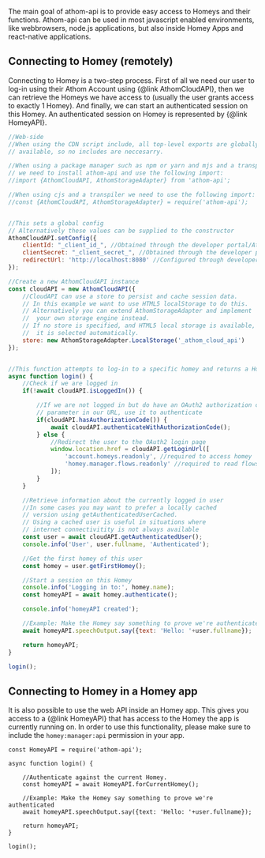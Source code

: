 The main goal of athom-api is to provide easy access to Homeys and their functions. Athom-api can be used in most javascript enabled environments, like webbrowsers, node.js applications, but also inside Homey Apps and react-native applications.

## Connecting to Homey (remotely)
Connecting to Homey is a two-step process. First of all we need our user to log-in using their Athom Account using {@link AthomCloudAPI}, then we can retrieve the Homeys we have access to (usually the user grants access to exactly 1 Homey). And finally, we can start an authenticated session on this Homey. An authenticated session on Homey is represented by {@link HomeyAPI}.

```js
//Web-side
//When using the CDN script include, all top-level exports are globally 
// available, so no includes are neccesarry.

//When using a package manager such as npm or yarn and mjs and a transpiler,
// we need to install athom-api and use the following import:
//import {AthomCloudAPI, AthomStorageAdapter} from 'athom-api';

//When using cjs and a transpiler we need to use the following import:
//const {AthomCloudAPI, AthomStorageAdapter} = require('athom-api');


//This sets a global config 
// Alternatively these values can be supplied to the constructor 
AthomCloudAPI.setConfig({
    clientId: "_client_id_", //Obtained through the developer portal/Athom
    clientSecret: "_client_secret_", //Obtained through the developer portal/Athom
    redirectUrl: 'http://localhost:8080' //Configured through developer portal
});

//Create a new AthomCloudAPI instance
const cloudAPI = new AthomCloudAPI({
    //CloudAPI can use a store to persist and cache session data.
    // In this example we want to use HTML5 localStorage to do this.
    // Alternatively you can extend AthomStorageAdapter and implement
    //  your own storage engine instead.
    // If no store is specified, and HTML5 local storage is available, 
    //  it is selected automatically.
    store: new AthomStorageAdapter.LocalStorage('_athom_cloud_api')
});


//This function attempts to log-in to a specific homey and returns a HomeyAPI
async function login() {
    //Check if we are logged in
    if(!await cloudAPI.isLoggedIn()) {

        //If we are not logged in but do have an OAuth2 authorization code 
        // parameter in our URL, use it to authenticate
        if(cloudAPI.hasAuthorizationCode()) {
            await cloudAPI.authenticateWithAuthorizationCode();
        } else {
            //Redirect the user to the OAuth2 login page
            window.location.href = cloudAPI.getLoginUrl([
                'account.homeys.readonly', //required to access homey
                'homey.manager.flows.readonly' //required to read flows
            ]);
        }
    }

    //Retrieve information about the currently logged in user
    //In some cases you may want to prefer a locally cached 
    // version using getAuthenticatedUserCached. 
    // Using a cached user is useful in situations where 
    // internet connectivitity is not always available
    const user = await cloudAPI.getAuthenticatedUser();
    console.info('User', user.fullname, 'Authenticated');

    //Get the first homey of this user
    const homey = user.getFirstHomey();

    //Start a session on this Homey
    console.info('Logging in to:', homey.name);
    const homeyAPI = await homey.authenticate();

    console.info('homeyAPI created');

    //Example: Make the Homey say something to prove we're authenticated
    await homeyAPI.speechOutput.say({text: 'Hello: '+user.fullname});

    return homeyAPI;
}

login();
```

## Connecting to Homey in a Homey app
It is also possible to use the web API inside an Homey app. This gives you access to a {@link HomeyAPI} that has access to the Homey the app is currently running on. In order to use this functionality, please make sure to include the `homey:manager:api` permission in your app.

```
const HomeyAPI = require('athom-api');

async function login() {

    //Authenticate against the current Homey.
    const homeyAPI = await HomeyAPI.forCurrentHomey();

    //Example: Make the Homey say something to prove we're authenticated
    await homeyAPI.speechOutput.say({text: 'Hello: '+user.fullname});

    return homeyAPI;
}

login();

```
